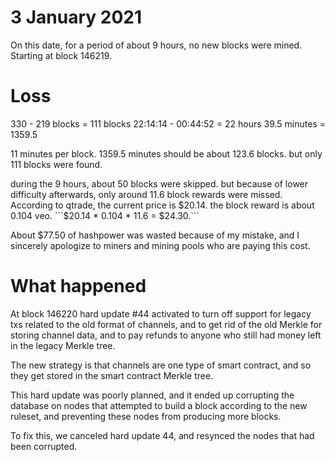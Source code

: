 3 January 2021
=====

On this date, for a period of about 9 hours, no new blocks were mined. Starting at block 146219.

Loss
======

330 - 219 blocks = 111 blocks
22:14:14 - 00:44:52 = 22 hours 39.5 minutes = 1359.5

11 minutes per block. 1359.5 minutes should be about 123.6 blocks. but only 111 blocks were found.

during the 9 hours, about 50 blocks were skipped.
but because of lower difficulty afterwards, only around 11.6 block rewards were missed.
According to qtrade, the current price is $20.14.
the block reward is about 0.104 veo.
```$20.14 * 0.104 * 11.6 = $24.30.```

About $77.50 of hashpower was wasted because of my mistake, and I sincerely apologize to miners and mining pools who are paying this cost.

What happened
======

At block 146220 hard update #44 activated to turn off support for legacy txs related to the old format of channels, and to get rid of the old Merkle for storing channel data, and to pay refunds to anyone who still had money left in the legacy Merkle tree.

The new strategy is that channels are one type of smart contract, and so they get stored in the smart contract Merkle tree.

This hard update was poorly planned, and it ended up corrupting the database on nodes that attempted to build a block according to the new ruleset, and preventing these nodes from producing more blocks.

To fix this, we canceled hard update 44, and resynced the nodes that had been corrupted.

